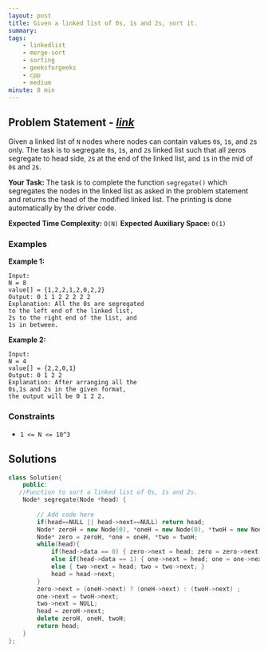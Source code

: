 ```yaml
---
layout: post
title: Given a linked list of 0s, 1s and 2s, sort it.     
summary:
tags:
    - linkedlist
    - merge-sort
    - sorting
    - geeksforgeeks
    - cpp
    - medium
minute: 8 min
---
```


## Problem Statement - [*link*](https://practice.geeksforgeeks.org/problems/given-a-linked-list-of-0s-1s-and-2s-sort-it/0/)  

Given a linked list of `N` nodes where nodes can contain values `0`s, `1`s, and `2`s only. The task is to segregate `0`s, `1`s, and `2`s linked list such that all zeros segregate to head side, `2`s at the end of the linked list, and `1`s in the mid of `0`s and `2`s.  


**Your Task:** 
The task is to complete the function `segregate()` which segregates the nodes in the linked list as asked in the problem statement and returns the head of the modified linked list. The printing is done automatically by the driver code. 


**Expected Time Complexity:** `O(N)` 
**Expected Auxiliary Space:** `O(1)`

### Examples

**Example 1:**   
```
Input:
N = 8
value[] = {1,2,2,1,2,0,2,2}
Output: 0 1 1 2 2 2 2 2
Explanation: All the 0s are segregated
to the left end of the linked list,
2s to the right end of the list, and
1s in between.
```

**Example 2:**   
```
Input:
N = 4
value[] = {2,2,0,1}
Output: 0 1 2 2
Explanation: After arranging all the
0s,1s and 2s in the given format,
the output will be 0 1 2 2.
```


### Constraints

+ `1 <= N <= 10^3`

## Solutions

```cpp
class Solution{
    public:
   //Function to sort a linked list of 0s, 1s and 2s.
    Node* segregate(Node *head) {
        
        // Add code here
        if(head==NULL || head->next==NULL) return head;
        Node* zeroH = new Node(0), *oneH = new Node(0), *twoH = new Node(0);
        Node* zero = zeroH, *one = oneH, *two = twoH;
        while(head){
            if(head->data == 0) { zero->next = head; zero = zero->next; }
            else if(head->data == 1) { one->next = head; one = one->next; }
            else { two->next = head; two = two->next; }
            head = head->next;
        }
        zero->next = (oneH->next) ? (oneH->next) : (twoH->next) ;
        one->next = twoH->next;
        two->next = NULL;
        head = zeroH->next;
        delete zeroH, oneH, twoH;
        return head;
    }
};
```

